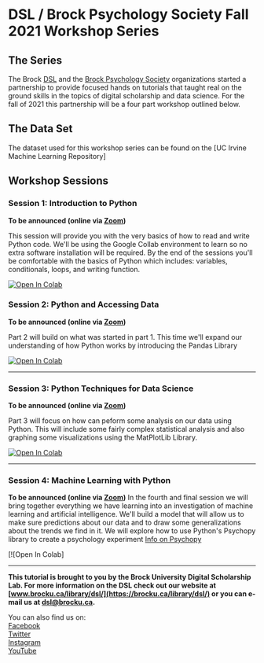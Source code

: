  # DSL / Brock Psychology Society Fall 2021 Workshop Series


## The Series



The Brock [DSL](https://brocku.ca/library/dsl) and the [Brock Psychology Society](https://brocku.ca/social-sciences/psychology/resources/brock-psychology-society/) organizations started a partnership to provide focused hands on tutorials that taught real on the ground skills in the topics of digital scholarship and data science. For the fall of 2021 this partnership will be a four part workshop outlined below.





## The Data Set



The dataset used for this workshop series can be found on the [UC Irvine Machine Learning Repository]


## Workshop Sessions


### Session 1: Introduction to Python

**To be announced (online via [Zoom](https://us02web.zoom.us/j/86316927632?pwd=c2tVYmR4VDRWTlZSZnVZeDN3cmdLZz09))**  

This session will provide you with the very basics of how to read and write Python code. We'll be using the Google Collab environment to learn so no extra software installation will be required. By the end of the sessions you'll be comfortable with the basics of Python which includes: variables, conditionals, loops, and writing function.

[![Open In Colab](https://colab.research.google.com/assets/colab-badge.svg)](https://colab.research.google.com/github/BrockDSL/DASA_2021_Python_Collaboration/blob/master/IntroPythonSept29.ipynb)


### Session 2: Python and Accessing Data

**To be announced (online via [Zoom](https://us02web.zoom.us/j/85847146113?pwd=WEdBZi8yY0dOTzRiNFFsYks2U0JBUT09))**

Part 2 will build on what was started in part 1. This time we'll expand our understanding of how Python works by introducing the Pandas Library

[![Open In Colab](https://colab.research.google.com/assets/colab-badge.svg)](https://colab.research.google.com/github/BrockDSL/DASA_2021_Python_Collaboration/blob/master/Python2Sept30.ipynb)

----

### Session 3: Python Techniques for Data Science

**To be announced (online via [Zoom](https://us02web.zoom.us/j/85153756750?pwd=RmFiaGxtQnprTEFISXdoSXdWZERqZz09))**

Part 3 will focus on how can peform some analysis on our data using Python. This will include some fairly complex statistical analysis and also graphing some visualizations using the MatPlotLib Library.


[![Open In Colab](https://colab.research.google.com/assets/colab-badge.svg)](https://colab.research.google.com/github/BrockDSL/DASA_2021_Python_Collaboration/blob/master/PythonOct64.ipynb)

----

### Session 4: Machine Learning with Python

**To be announced (online via [Zoom](https://us02web.zoom.us/j/81973732112?pwd=Tm8rcFh3S2pWSXFtcFlrc1FRclhiUT09))**
In the fourth and final session we will bring together everything we have learning into an investigation of machine learning and artificial intelligence. We'll build a model that will allow us to make sure predictions about our data and to draw some generalizations about the trends we find in it. We will explore how to use Python's Psychopy library to create a psychology experiment 
[Info on Psychopy](https://www.psychopy.org/)

[![Open In Colab]

----
 

  
**This tutorial is brought to you by the Brock University Digital Scholarship Lab.  For more information on the DSL check out our website at [www.brocku.ca/library/dsl/](https://brocku.ca/library/dsl/) or you can e-mail us at dsl@brocku.ca.**  
  
You can also find us on:  
[Facebook](https://www.facebook.com/Brock-University-Digital-Scholarship-Lab-349407235866792/)  
[Twitter](https://twitter.com/brock_dsl)  
[Instagram](https://www.instagram.com/brock_dsl/?hl=en)  
[YouTube](https://www.youtube.com/channel/UC2eEqPkDo-1N3qilxv-N_1g/featured?view_as=subscriber)










<!--- Please use reference style images so that it is easier to update pictures later --->


